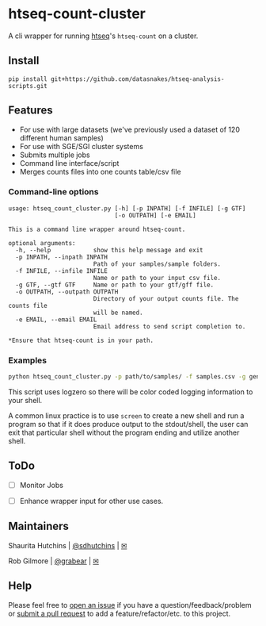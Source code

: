 # htseq-count-cluster
A cli wrapper for running [htseq](https://github.com/simon-anders/htseq)'s `htseq-count` on a cluster.

## Install
`pip install git+https://github.com/datasnakes/htseq-analysis-scripts.git`

## Features
- For use with large datasets (we've previously used a dataset of 120 different human samples)
- For use with SGE/SGI cluster systems
- Submits multiple jobs
- Command line interface/script
- Merges counts files into one counts table/csv file


### Command-line options
```
usage: htseq_count_cluster.py [-h] [-p INPATH] [-f INFILE] [-g GTF]
                              [-o OUTPATH] [-e EMAIL]

This is a command line wrapper around htseq-count.

optional arguments:
  -h, --help            show this help message and exit
  -p INPATH, --inpath INPATH
                        Path of your samples/sample folders.
  -f INFILE, --infile INFILE
                        Name or path to your input csv file.
  -g GTF, --gtf GTF     Name or path to your gtf/gff file.
  -o OUTPATH, --outpath OUTPATH
                        Directory of your output counts file. The counts file
                        will be named.
  -e EMAIL, --email EMAIL
                        Email address to send script completion to.

*Ensure that htseq-count is in your path.

```

### Examples

```bash
python htseq_count_cluster.py -p path/to/samples/ -f samples.csv -g genes.gtf -o path/to/cluster-output/
```
This script uses logzero so there will be color coded logging information to your shell.

A common linux practice is to use `screen` to create a new shell and run a program
so that if it does produce output to the stdout/shell, the user can exit that particular
shell without the program ending and utilize another shell.


## ToDo
- [ ] Monitor Jobs
- [ ] Enhance wrapper input for other use cases.


## Maintainers
Shaurita Hutchins | [@sdhutchins](https://github.com/sdhutchins) | [✉](mailto:sdhutchins@outlook.com)

Rob Gilmore | [@grabear](https://github.com/grabear) | [✉](mailto:robgilmore127@gmail.com)


## Help
Please feel free to [open an issue](https://github.com/datasnakes/htseq-count-cluster/issues/new) if you have a question/feedback/problem
or [submit a pull request](https://github.com/datasnakes/htseq-count-cluster/compare) to add a feature/refactor/etc. to this project.

